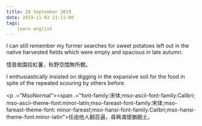 ```yaml
---
title: 28 September 2019
date: 2019-11-03 21:11:00
tags:
    learn english
---
```

<p .="MsoNormal"><span lang="EN-US">I can still remember my former searches for
sweet potatoes left out in the native harvested fields which were empty and
spacious in late autumn. </span></p>

<p .="MsoNormal"><span .="font-family:&#x5B8B;&#x4F53;;mso-ascii-font-family:Calibri;
mso-ascii-theme-font:minor-latin;mso-fareast-font-family:&#x5B8B;&#x4F53;;mso-fareast-theme-font:
minor-fareast;mso-hansi-font-family:Calibri;mso-hansi-theme-font:minor-latin">&#x61B6;&#x6614;&#x6545;&#x5712;&#x62FE;&#x7D05;&#x85AF;&#xFF0C;&#x79CB;&#x91CE;&#x7A7A;&#x95CA;&#x7121;&#x6240;&#x89A9;&#x3002;</span></p><p .="MsoNormal"><span lang="EN-US">I enthusiastically insisted on digging in
the expansive soil for the food in spite of the repeated scouring by others
before. </span></p><p .="MsoNormal"><span .="font-family:&#x5B8B;&#x4F53;;mso-ascii-font-family:Calibri;
mso-ascii-theme-font:minor-latin;mso-fareast-font-family:&#x5B8B;&#x4F53;;mso-fareast-theme-font:
minor-fareast;mso-hansi-font-family:Calibri;mso-hansi-theme-font:minor-latin">

</span></p><p .="MsoNormal"><span .="font-family:&#x5B8B;&#x4F53;;mso-ascii-font-family:Calibri;
mso-ascii-theme-font:minor-latin;mso-fareast-font-family:&#x5B8B;&#x4F53;;mso-fareast-theme-font:
minor-fareast;mso-hansi-font-family:Calibri;mso-hansi-theme-font:minor-latin">&#x4EFB;&#x7531;&#x4ED6;&#x4EBA;&#x7FFB;&#x767E;&#x904D;&#xFF0C;&#x5C0B;&#x8208;&#x6EFF;&#x61F7;&#x7336;&#x6398;&#x571F;&#x3002;</span></p>